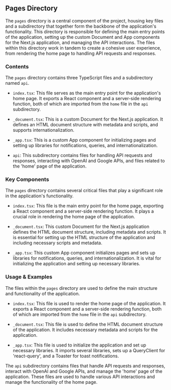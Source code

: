 
## Pages Directory

The `pages` directory is a central component of the project, housing key files and a subdirectory that together form the backbone of the application's functionality. This directory is responsible for defining the main entry points of the application, setting up the custom Document and App components for the Next.js application, and managing the API interactions. The files within this directory work in tandem to create a cohesive user experience, from rendering the home page to handling API requests and responses.

### Contents

The `pages` directory contains three TypeScript files and a subdirectory named `api`. 

- `index.tsx`: This file serves as the main entry point for the application's home page. It exports a React component and a server-side rendering function, both of which are imported from the `home` file in the `api` subdirectory.

- `_document.tsx`: This is a custom Document for the Next.js application. It defines an HTML document structure with metadata and scripts, and supports internationalization.

- `_app.tsx`: This is a custom App component for initializing pages and setting up libraries for notifications, queries, and internationalization.

- `api`: This subdirectory contains files for handling API requests and responses, interacting with OpenAI and Google APIs, and files related to the 'home' page of the application.

### Key Components

The `pages` directory contains several critical files that play a significant role in the application's functionality.

- `index.tsx`: This file is the main entry point for the home page, exporting a React component and a server-side rendering function. It plays a crucial role in rendering the home page of the application.

- `_document.tsx`: This custom Document for the Next.js application defines the HTML document structure, including metadata and scripts. It is essential for setting up the HTML structure of the application and including necessary scripts and metadata.

- `_app.tsx`: This custom App component initializes pages and sets up libraries for notifications, queries, and internationalization. It is vital for initializing the application and setting up necessary libraries.

### Usage & Examples

The files within the `pages` directory are used to define the main structure and functionality of the application.

- `index.tsx`: This file is used to render the home page of the application. It exports a React component and a server-side rendering function, both of which are imported from the `home` file in the `api` subdirectory.

- `_document.tsx`: This file is used to define the HTML document structure of the application. It includes necessary metadata and scripts for the application.

- `_app.tsx`: This file is used to initialize the application and set up necessary libraries. It imports several libraries, sets up a QueryClient for 'react-query', and a Toaster for toast notifications.

The `api` subdirectory contains files that handle API requests and responses, interact with OpenAI and Google APIs, and manage the 'home' page of the application. These files are used to handle various API interactions and manage the functionality of the home page.
